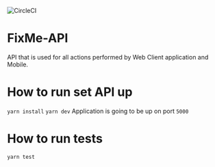 
![CircleCI](https://circleci.com/gh/Ambada-Soft/FixMe-API/tree/master.svg?style=svg&circle-token=f2878c0f64e0202c299cf218b644f9ebc6ce93aa)

# FixMe-API
API that is used for all actions performed by Web Client application and Mobile.


# How to run set API up
`yarn install`
`yarn dev`
Application is going to be up on port `5000`

# How to run tests
`yarn test`

